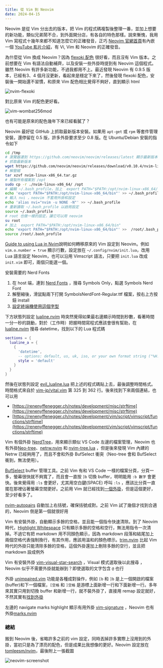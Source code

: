 ```yaml
---
title: 從 Vim 到 Neovim
date: 2024-04-15
---
```


Neovim 是從 Vim 分出去的版本，把 Vim 的程式碼複製後整理一番，並加上想要的新功能，類似兄弟鬧不合，到外面開分店，有各自的特色那樣。說來慚愧，我用 Vim 寫程式十幾年來都不知道怎麼它的正確發音，正巧 [Neovim 官網首頁](https://neovim.io/)有內嵌一個 [YouTube 影片介紹](https://www.youtube.com/watch?v=c4OyfL5o7DU)，有 Vi, Vim 和 Neovim 的正確發音。

為什麼從 Vim 換成 Neovim？因為 [flexoki 配色](https://github.com/kepano/flexoki) 很好看，而且沒有 Vim 版本。之前想要在 Vim 有語法自動補齊，以及安裝一些外掛時提到有 Neovim 這個程式。雖然 Neovim 有許多新功能，不過我都用不上。最近發現 Neovim 有 0.9.5 版本，已經有3、4 個月沒更新，看起來是穩定下來了，然後發現  flexoki 配色，安裝後一開始還不習慣，和原來 Vim 配色相比覺得不夠好，直到顯示 html

![nvim-flexoki](../images/screenshot-nvim.png)

對比原來 Vim 的配色更好看。

![vim-wombat256mod](../images/screenshot-vim.png)

也有可能是原來的配色幾年下來已經看膩了？

Neovim 最好從 GitHub 上抓取最新版本安裝。如果用 `apt-get` 或 `rpm` 等套件管理安裝，還停留在 0.5 版，許多外掛要求至少 0.8 版。在 Ubuntu/Debian 安裝的指令如下

``` bash
cd /tmp
# 瀏覽器連到 https://github.com/neovim/neovim/releases/latest 顯示最新版本
# 抓取最新版本
wget https://github.com/neovim/neovim/releases/download/v0.10.4/nvim-linux-x86_64.tar.gz
# 解壓縮
tar xzvf nvim-linux-x86_64.tar.gz
# 複製所有檔案到 /opt
sudo cp -r ./nvim-linux-x86_64/ /opt
# 編輯 ~/.bash_profile，加上  export PATH="$PATH:/opt/nvim-linux-x86_64/bin"
echo 'export PATH="$PATH:/opt/nvim-linux-x86_64/bin"' >> ~/.bash_profile
# 輸入 nvi ，neovim 不套用外掛和設定
echo 'alias nvi="nvim -u NONE -N"' >> ~/.bash_profile
# 重新讀取 ~/.bash_profile 以啟用設定
source ~/.bash_profile
# root 也做一樣的設定，讓它可以用 neovim
su root
# 加上  export PATH="$PATH:/opt/nvim-linux-x86_64/bin"
echo 'export PATH="$PATH:/opt/nvim-linux-x86_64/bin"' >>  /root/.bash_profile
source /root/.bash_profile
```

[Guide to using Lua in Nvim](https://neovim.io/doc/user/lua-guide.html)說明如何轉移原來的 Vim 設定到 Neovim。例如 `vim.o.number = true` 顯示行數，設定放在 `~/.config/nvim/init.lua`，改用 Lua 語言設定 Neovim，也可以沿用 Vimscript 語法，只要把 `init.lua` 改成 `init.vim` 即可，兩個只能選一個。

安裝需要的 Nerd Fonts

1. 在 host 端，連到 [Nerd Fonts](https://www.nerdfonts.com/font-downloads) ，搜尋 Symbols Only，點選 Symbols Nerd Font
2. 解壓縮後，滑鼠點兩下打開 SymbolsNerdFont-Regular.ttf 檔案，按右上方按鈕 install
3. [設定終端機使用這個字型](https://github.com/tomleesm/blog/issues/22)

下方狀態列設定 [lualine.nvim](https://github.com/nvim-lualine/lualine.nvim) 時突然覺得如果最右邊顯示時間到秒數，看著時間一分一秒的跳動，對於（工作時）把握時間寫程式應該會很有幫助，在 [lualine.nvim](https://github.com/nvim-lualine/lualine.nvim)  搜尋 datetime，找到以下的 Lua 程式碼

```lua
sections = {
  lualine_a = {
    {
      'datetime',
      -- options: default, us, uk, iso, or your own format string ("%H:%M", etc..)
      style = 'default'
    }
  }
}
```

然後在狀態列設定 [evil_lualine.lua](https://github.com/nvim-lualine/lualine.nvim/blob/master/examples/evil_lualine.lua) 把上述的程式碼貼上去，最後調整時間格式。時間格式來自於
[vim-jp/vital.vim](https://github.com/vim-jp/vital.vim/blob/master/doc/vital/DateTime.txt#L325) 第 325 到 362 行。後來找到下來兩個連結，也可以用

- [https://renenyffenegger.ch/notes/development/misc/strftime](https://renenyffenegger.ch/notes/development/misc/strftime)
- [https://renenyffenegger.ch/notes/development/vim/script/vimscript/functions/strftime](https://renenyffenegger.ch/notes/development/vim/script/vimscript/functions/strftime)

Vim 有個外掛 [NerdTree](https://github.com/preservim/nerdtree)，用來顯示類似 VS Code 左邊的檔案管理，Neovim 也有外掛[Neo-tree](https://github.com/nvim-neo-tree/neo-tree.nvim)、[netrw.nvim](https://github.com/prichrd/netrw.nvim) 和 [nvim-tree.lua](https://github.com/nvim-tree/nvim-tree.lua)  ，但是後來發現 Vim 內建的 Netrw 已經夠用了，而且不會和外掛 BufSelect 衝突（Neo-tree 會和 BufSelect 衝到，無法使用）。

[BufSelect](https://github.com/PhilRunninger/bufselect) buffer 管理工具。之前 Vim 有和 VS Code 一樣的檔案分頁，分頁一多，螢幕很快就不夠寬了，而且會一直按 `]b` 切換 buffer，明明能用 `:b 數字` 會更快。後來覺得用 `:ls` 會更好，尤其用空白鍵(SPACE) 呼叫 `:ls` ，應該比分頁一直擺在那裡佔著螢幕空間更好。之前用 Vim 就已經找到[一個外掛](https://github.com/jlanzarotta/bufexplorer)，但是這個更好，至少好看多了。

[nvim-autopairs](https://github.com/windwp/nvim-autopairs) 自動加上右括號，確保括號成對。之前 Vim 試了幾個才找到合適的，Neovim 倒是第一個就很好用

Vim 有安裝外掛，自動顯示多餘的空格，並且能一個指令快速清除。到了 Neovim  時代，[Highlight Whitespace](https://github.com/lukoshkin/highlight-whitespace) 只有顯示多餘的空格和空行，無法用指令一次清掉。不過它有把 markdown 用不同顏色顯示，因為 markdown 段落和結尾加上兩個空格代表強制換行，有其作用，應該用溫和的顏色標示。[trim.nvim](https://github.com/cappyzawa/trim.nvim) 比起 Vim 時代的外掛只能清除多餘的空格，這個外掛還加上刪除多餘的空行，並且把 markdown 設成例外

Vim 有安裝外掛 [vim-visual-star-search](https://github.com/nelstrom/vim-visual-star-search) ，Visual 模式選取後以此搜尋 ，Neovim 似乎不需要外掛就能辦到？即使選取的文字包含 `@` 也行

外掛 [unimpaired.vim](https://github.com/tpope/vim-unimpaired) 功能是各種成對操作，例如 `[b` 和 `]b` 是上一個開啟的檔案(buffer)和下一個檔案，`[空格` 和 `]空格` 是游標上面新增一行和下面新增一行。多年來其實只用到切換 buffer 和新增一行，就不裝外掛了，直接用 remap 設定就好，不然其實有[找到外掛](https://github.com/tummetott/unimpaired.nvim)

左邊的 navigate marks highlight 顯示有用外掛 [vim-signature](https://github.com/kshenoy/vim-signature) ，Neovim 也有外掛[marks.nvim](https://github.com/chentoast/marks.nvim)

### 總結

搬到 Neovim 後，省略許多之前的 vim 設定，同時丟掉許多實際上沒用到的外掛，當初只是為了漂亮的配色，但是成果比我想像的更好。Neovim 設定放在 [tomleesm/nvim](https://github.com/tomleesm/nvim)，最後附上一張截圖

![neovim-screenshot](../images/screenshot-nvim-complete.png)
